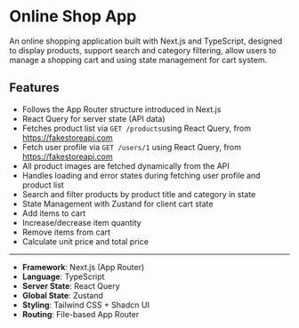 
# Online Shop App

An online shopping application built with Next.js and TypeScript, designed to display products, support search and category filtering, allow users to manage a shopping cart and using state management for cart system.

## Features
- Follows the App Router structure introduced in Next.js
- React Query for server state (API data)
- Fetches product list via `GET /products`using React Query, from https://fakestoreapi.com
- Fetch user profile via `GET /users/1` using React Query, from https://fakestoreapi.com
 - All product images are fetched dynamically from the API
- Handles loading and error states during fetching user profile and product list
- Search and filter products by product title and category in state
- State Management with Zustand for client cart state 
 - Add items to cart
 - Increase/decrease item quantity
 - Remove items from cart
 - Calculate unit price and total price

---
- **Framework**: Next.js (App Router)
- **Language**: TypeScript
- **Server State**: React Query
- **Global State**: Zustand
- **Styling**: Tailwind CSS + Shadcn UI
- **Routing**: File-based App Router
